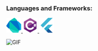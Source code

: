 
### Languages and Frameworks:
<p align="left">
  <a href="https://www.dart.dev" target="_blank" rel="noreferrer">
    <img src="https://raw.githubusercontent.com/devicons/devicon/master/icons/dart/dart-original.svg" alt="dart" width="40" height="40"/>
  </a>
  <a href="https://www.w3schools.com/cs/" target="_blank" rel="noreferrer">
    <img src="https://raw.githubusercontent.com/devicons/devicon/master/icons/csharp/csharp-original.svg" alt="csharp" width="40" height="40"/>
  </a>
  <a href="https://flutter.dev" target="_blank" rel="noreferrer">
    <img src="https://raw.githubusercontent.com/devicons/devicon/master/icons/flutter/flutter-original.svg" alt="flutter" width="40" height="40"/>
  </a>
</p>
<p align="left">
  <img src="https://media.giphy.com/media/v1.Y2lkPTc5MGI3NjExeW1kNTNkamN3Z3VteDNwbXYyODlpdDVmeG0yejV6bjl6ZHNhOXdqbyZlcD12MV9naWZzX3NlYXJjaCZjdD1n/Hw0wIr1YL75VC/giphy.gif" alt="GIF" width="300" />
</p>
